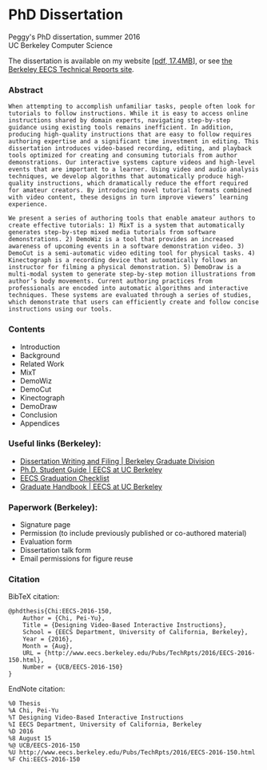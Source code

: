 # PhD Dissertation
Peggy's PhD dissertation, summer 2016<br />
UC Berkeley Computer Science

The dissertation is available on my website [[pdf, 17.4MB](https://people.eecs.berkeley.edu/~peggychi/peggychi_dissertation.pdf)], or see [the Berkeley EECS Technical Reports site](https://www2.eecs.berkeley.edu/Pubs/TechRpts/2016/EECS-2016-150.html).

### Abstract
```
When attempting to accomplish unfamiliar tasks, people often look for tutorials to follow instructions. While it is easy to access online instructions shared by domain experts, navigating step-by-step guidance using existing tools remains inefficient. In addition, producing high-quality instructions that are easy to follow requires authoring expertise and a significant time investment in editing. This dissertation introduces video-based recording, editing, and playback tools optimized for creating and consuming tutorials from author demonstrations. Our interactive systems capture videos and high-level events that are important to a learner. Using video and audio analysis techniques, we develop algorithms that automatically produce high-quality instructions, which dramatically reduce the effort required for amateur creators. By introducing novel tutorial formats combined with video content, these designs in turn improve viewers’ learning experience.

We present a series of authoring tools that enable amateur authors to create effective tutorials: 1) MixT is a system that automatically generates step-by-step mixed media tutorials from software demonstrations. 2) DemoWiz is a tool that provides an increased awareness of upcoming events in a software demonstration video. 3) DemoCut is a semi-automatic video editing tool for physical tasks. 4) Kinectograph is a recording device that automatically follows an instructor for filming a physical demonstration. 5) DemoDraw is a multi-modal system to generate step-by-step motion illustrations from author’s body movements. Current authoring practices from professionals are encoded into automatic algorithms and interactive techniques. These systems are evaluated through a series of studies, which demonstrate that users can efficiently create and follow concise instructions using our tools.
```

### Contents
* Introduction
* Background
* Related Work
* MixT
* DemoWiz
* DemoCut
* Kinectograph
* DemoDraw
* Conclusion
* Appendices

### Useful links (Berkeley):
* [Dissertation Writing and Filing | Berkeley Graduate Division](http://grad.berkeley.edu/academic-progress/dissertation/)
* [Ph.D. Student Guide | EECS at UC Berkeley](https://eecs.berkeley.edu/resources/grads/phd)
* [EECS Graduation Checklist](https://eecs.berkeley.edu/sites/default/files/graduationchecklist_phd2015.pdf)
* [Graduate Handbook | EECS at UC Berkeley](http://anarres.cs.berkeley.edu/Gradnotes/section5.shtml#5.3)

### Paperwork (Berkeley):
* Signature page
* Permission (to include previously published or co-authored material)
* Evaluation form
* Dissertation talk form
* Email permissions for figure reuse

### Citation
BibTeX citation:

```
@phdthesis{Chi:EECS-2016-150,
    Author = {Chi, Pei-Yu},
    Title = {Designing Video-Based Interactive Instructions},
    School = {EECS Department, University of California, Berkeley},
    Year = {2016},
    Month = {Aug},
    URL = {http://www.eecs.berkeley.edu/Pubs/TechRpts/2016/EECS-2016-150.html},
    Number = {UCB/EECS-2016-150}
}
```

EndNote citation:

```
%0 Thesis
%A Chi, Pei-Yu
%T Designing Video-Based Interactive Instructions
%I EECS Department, University of California, Berkeley
%D 2016
%8 August 15
%@ UCB/EECS-2016-150
%U http://www.eecs.berkeley.edu/Pubs/TechRpts/2016/EECS-2016-150.html
%F Chi:EECS-2016-150
```

